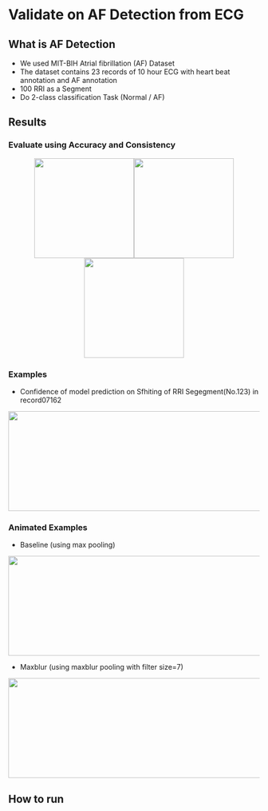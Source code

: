 # Validate on AF Detection from ECG

## What is AF Detection
- We used MIT-BIH Atrial fibrillation (AF) Dataset
- The dataset contains 23 records of 10 hour ECG with heart beat annotation and AF annotation
- 100 RRI as a Segment
- Do 2-class classification Task (Normal / AF)


## Results

### Evaluate using Accuracy and Consistency
<center class="thrid">
	<img src="https://github.com/heilab/hu_ShiftInvarianceValidation_Biosignals_2019/blob/master/AF%20Detection/figs/result_cnn_1.png" width="200" height="200"/><img src="https://github.com/heilab/hu_ShiftInvarianceValidation_Biosignals_2019/blob/master/AF%20Detection/figs/result_cnn_2.png" width="200" height="200"/><img src="https://github.com/heilab/hu_ShiftInvarianceValidation_Biosignals_2019/blob/master/AF%20Detection/figs/result_cnn_3.png" width="200" height="200" />
</center>


### Examples
- Confidence of model prediction on Sfhiting of RRI Segegment(No.123) in record07162
<img src="https://github.com/heilab/hu_ShiftInvarianceValidation_Biosignals_2019/blob/master/AF%20Detection/figs/samp.123.png" width="800" height="200" />

### Animated Examples
- Baseline (using max pooling)
<img src="https://github.com/heilab/hu_ShiftInvarianceValidation_Biosignals_2019/blob/master/AF%20Detection/figs/max.gif" width="600" height="200" />

- Maxblur (using maxblur pooling with filter size=7)
<img src="https://github.com/heilab/hu_ShiftInvarianceValidation_Biosignals_2019/blob/master/AF%20Detection/figs/maxblur-7.gif" width="600" height="200" />


## How to run
